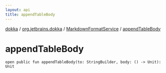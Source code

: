 ```yaml
---
layout: api
title: appendTableBody
---
```

[dokka](../../index.html) / [org.jetbrains.dokka](../index.html) / [MarkdownFormatService](index.html) / [appendTableBody](appendTableBody.html)


# appendTableBody



```
open public fun appendTableBody(to: StringBuilder, body: () -> Unit): Unit
```

